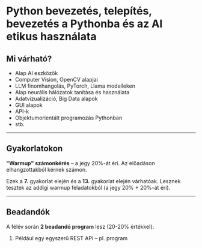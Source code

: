 # Python bevezetés, telepítés, bevezetés a Pythonba és az AI etikus használata

## Mi várható?

- Alap AI eszközök
- Computer Vision, OpenCV alapjai
- LLM finomhangolás, PyTorch, Llama modelleken
- Alap neurális hálózatok tanítása és használata
- Adatvizualizáció, Big Data alapok
- GUI alapok
- API-k
- Objektumorientált programozás Pythonban
- stb.

---

## Gyakorlatokon

**"Warmup" számonkérés** – a jegy 20%-át éri. Az előadáson elhangzottakból kérnek számon.

Ezek a **7.** gyakorlat elején és a **13.** gyakorlat elején várhatóak. Lesznek tesztek az addigi warmup feladatokból (a jegy 20% + 20%-át éri).

---

## Beadandók

A félév során **2 beadandó program** lesz (20-20% értékkel):

1. Például egy egyszerű REST API – pl. program


